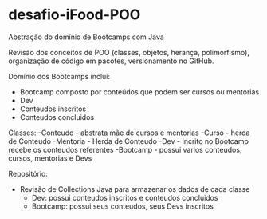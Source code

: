 # desafio-iFood-POO

Abstração do domínio de Bootcamps com Java

Revisão dos conceitos de POO (classes, objetos, herança, polimorfismo), organização de código em pacotes, versionamento no GitHub.

Domínio dos Bootcamps inclui:
- Bootcamp composto por conteúdos que podem ser cursos ou mentorias
- Dev 
- Conteudos inscritos
- Conteudos concluidos

Classes:
-Conteudo - abstrata mãe de cursos e mentorias
-Curso - herda de Conteudo
-Mentoria - Herda de Conteudo
-Dev - Incrito no Bootcamp recebe os conteudos referentes 
-Bootcamp - possui varios conteudos, cursos, mentorias e Devs

Repositório:
- Revisão de Collections Java para armazenar os dados de cada classe
  - Dev: possui conteudos inscritos e conteudos concluidos
  - Bootcamp: possui seus conteudos, seus Devs inscritos



